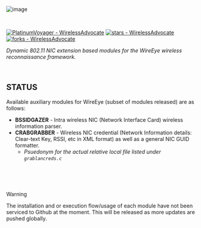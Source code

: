 ![image](https://github.com/PlatinumVoyager/WirelessAdvocate/assets/116006542/6ba6e354-ea76-41a4-a54e-f5528e6817d7)


<br/>

[![PlatinumVoyager - WirelessAdvocate](https://img.shields.io/static/v1?label=PlatinumVoyager&message=WirelessAdvocate&color=blue&logo=github)](https://github.com/PlatinumVoyager/WirelessAdvocate "Go to GitHub repo")
[![stars - WirelessAdvocate](https://img.shields.io/github/stars/PlatinumVoyager/WirelessAdvocate?style=social)](https://github.com/PlatinumVoyager/WirelessAdvocate)
[![forks - WirelessAdvocate](https://img.shields.io/github/forks/PlatinumVoyager/WirelessAdvocate?style=social)](https://github.com/PlatinumVoyager/WirelessAdvocate)

*Dynamic 802.11 NIC extension based modules for the WireEye wireless reconnaissance framework.*

<br/>


## STATUS
Available auxiliary modules for WireEye (subset of modules released) are as follows:
  * **BSSIDGAZER** - Intra wireless NIC (Network Interface Card) wireless information parser.
  * **CRABGRABBER** - Wireless NIC credential (Network Information details: Clear-text Key, RSSI, etc in XML format) as well as a general NIC GUID formatter.
       * *Psuedonym for the actual relative local file listed under `grablancreds.c`*

<br/>
<br/>
<br/>

> [!WARNING]
 The installation and or execution flow/usage of each module have not been serviced to Github at the moment. This will be released as more updates are pushed globally.

